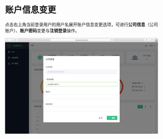 # 账户信息变更

点击右上角当前登录用户的用户名展开账户信息变更选项，可进行**公司信息**（公司账户）、**账户密码**变更与**注销登录**操作。

![](/assets/account_change.png)

